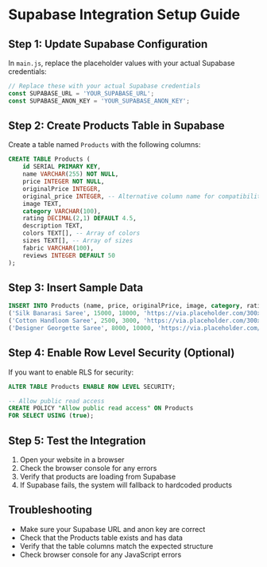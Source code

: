 # Supabase Integration Setup Guide

## Step 1: Update Supabase Configuration

In `main.js`, replace the placeholder values with your actual Supabase credentials:

```javascript
// Replace these with your actual Supabase credentials
const SUPABASE_URL = 'YOUR_SUPABASE_URL';
const SUPABASE_ANON_KEY = 'YOUR_SUPABASE_ANON_KEY';
```

## Step 2: Create Products Table in Supabase

Create a table named `Products` with the following columns:

```sql
CREATE TABLE Products (
    id SERIAL PRIMARY KEY,
    name VARCHAR(255) NOT NULL,
    price INTEGER NOT NULL,
    originalPrice INTEGER,
    original_price INTEGER, -- Alternative column name for compatibility
    image TEXT,
    category VARCHAR(100),
    rating DECIMAL(2,1) DEFAULT 4.5,
    description TEXT,
    colors TEXT[], -- Array of colors
    sizes TEXT[], -- Array of sizes
    fabric VARCHAR(100),
    reviews INTEGER DEFAULT 50
);
```

## Step 3: Insert Sample Data

```sql
INSERT INTO Products (name, price, originalPrice, image, category, rating, description, colors, sizes, fabric, reviews) VALUES
('Silk Banarasi Saree', 15000, 18000, 'https://via.placeholder.com/300x400/FF6B6B/FFFFFF?text=Silk+Banarasi', 'silk', 4.8, 'Exquisite Banarasi silk saree with intricate zari work', ARRAY['Red', 'Green', 'Blue'], ARRAY['Free Size'], 'Silk', 156),
('Cotton Handloom Saree', 2500, 3000, 'https://via.placeholder.com/300x400/4ECDC4/FFFFFF?text=Cotton+Handloom', 'cotton', 4.5, 'Comfortable cotton handloom saree for daily wear', ARRAY['White', 'Beige', 'Pink'], ARRAY['Free Size'], 'Cotton', 89),
('Designer Georgette Saree', 8000, 10000, 'https://via.placeholder.com/300x400/45B7D1/FFFFFF?text=Designer+Georgette', 'designer', 4.7, 'Elegant designer georgette saree with modern aesthetics', ARRAY['Purple', 'Teal', 'Maroon'], ARRAY['Free Size'], 'Georgette', 203);
```

## Step 4: Enable Row Level Security (Optional)

If you want to enable RLS for security:

```sql
ALTER TABLE Products ENABLE ROW LEVEL SECURITY;

-- Allow public read access
CREATE POLICY "Allow public read access" ON Products
FOR SELECT USING (true);
```

## Step 5: Test the Integration

1. Open your website in a browser
2. Check the browser console for any errors
3. Verify that products are loading from Supabase
4. If Supabase fails, the system will fallback to hardcoded products

## Troubleshooting

- Make sure your Supabase URL and anon key are correct
- Check that the Products table exists and has data
- Verify that the table columns match the expected structure
- Check browser console for any JavaScript errors